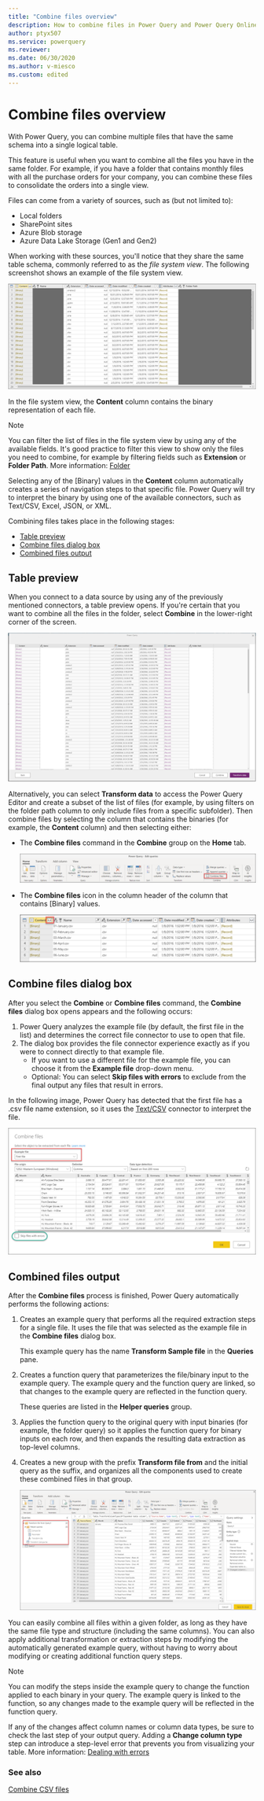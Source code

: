 ```yaml
---
title: "Combine files overview" 
description: How to combine files in Power Query and Power Query Online
author: ptyx507
ms.service: powerquery
ms.reviewer: 
ms.date: 06/30/2020
ms.author: v-miesco
ms.custom: edited
---
```


# Combine files overview

With Power Query, you can combine multiple files that have the same schema into a single logical table.

This feature is useful when you want to combine all the files you have in the same folder. For example, if you have a folder that contains monthly files with all the purchase orders for your company, you can combine these files to consolidate the orders into a single view.

Files can come from a variety of sources, such as (but not limited to):

* Local folders
* SharePoint sites
* Azure Blob storage
* Azure Data Lake Storage (Gen1 and Gen2)

When working with these sources, you'll notice that they share the same table schema, commonly referred to as the *file system view*. The following screenshot shows an example of the file system view.

![File system view](images/me-combine-files-overview-file-system-view.png "File system view")

In the file system view, the **Content** column contains the binary representation of each file.<!--Does it always? To judge by the following descriptions, it seems that this might not necessarily be the name of the column. -->

>[!NOTE]
> You can filter the list of files in the file system view by using any of the available fields. It's good practice to filter this view to show only the files you need to combine, for example by filtering fields such as **Extension** or **Folder Path**. More information: [Folder](connectors/folder.md)

Selecting any of the \[Binary\] values in the **Content** column automatically creates a series of navigation steps to that specific file. Power Query will try to interpret the binary by using one of the available connectors, such as Text/CSV, Excel, JSON, or XML.<!--Edits based on the connector names in the docset. You don't need "or other" when you say "such as."-->

Combining files takes place in the following stages:<!--Suggested, to echo the "stages" in get-data-experience.-->

* [Table preview](#table-preview)
* [Combine files dialog box](#combine-files-dialog-box)
* [Combined files output](#combined-files-output)<!--Suggest using "combined files" to differentiate the terms a bit.-->

## Table preview
<!--Suggested. Removed the "dialog box" descriptor simply because it isn't a named dialog box.-->
When you connect to a data source by using any of the previously mentioned connectors, a table preview opens. If you're certain that you want to combine all the files in the folder<!--Suggested, to emphasize the contrast between doing this now and waiting to clean up the file list that you describe next.-->, select **Combine** in the lower-right corner of the screen.

![Table preview with the Combine option](images/combinefiles1.png "Table preview with the Combine option")

Alternatively, you can select **Transform data** to access the Power Query Editor and create a subset of the list of files (for example, by using filters on the folder path column to only include files from a specific subfolder). Then combine files by selecting the column that contains<!--Suggested.--> the binaries (for example<!--Isn't this always going to be the **Content** column? If so, please delete "for example." If not, does it need to be explained that sometimes this isn't the **Content** column?-->, the **Content** column) and then selecting either:

* The **Combine files** command in the **Combine** group on the **Home** tab.

   ![Combine files command on the Home tab](images/me-combine-files-overview-combine-files-button-home.png "Combine files button on the Home tab")

* The **Combine files** icon in the column header of the column that contains \[Binary\] values.<!--Not necessarily the **Content** column?-->

   ![Combine files icon in the column header](images/me-combine-files-overview-combine-files-button-header.png "Combine files icon in the column header")

## Combine files dialog box

After you select the **Combine** or **Combine files** command, the **Combine files** dialog box opens appears and the following occurs:

1. Power Query analyzes the example file (by default, the first file in the list)<!--Suggested.--> and determines the correct file connector to use to open that file.<!--Deleted redundant text.-->
2. The dialog box provides the file connector experience exactly as if you were to connect directly to that example file.
   * If you want to use a different file for the example file, you can choose it from the **Example file** drop-down menu.
   * Optional: You can select **Skip files with errors** to exclude from the final output any files that result in errors.

In the following image, Power Query has detected that the first file has a .csv file name extension, so it uses the [Text/CSV](connectors/textcsv.md) connector to interpret the file.

![Combine files dialog box](images/me-combine-files-overview-combine-files-dialog.png "Combine files dialog box")

## Combined files output
<!--Suggested.-->
After the **Combine files** process is finished, Power Query automatically performs the following actions:

1. Creates an example<!--"Exemplar" isn't used elsewhere in the docset or the UI as far as I can see, and it's not listed as an adjective in the American Heritage dictionary (which please see).--> query that performs all the required extraction steps for a single file. It uses the file that was selected as the example file<!--To match UI. Or this could be "It uses the sample file that was selected in the **Example file** box..."--> in the **Combine files** dialog box.

   This example query has the name **Transform Sample file** in the **Queries** pane.

2. Creates a function query that parameterizes the file/binary input to the example query. The example query and the function query are linked, so that changes to the example query are reflected in the function query.

   These queries are listed in the **Helper queries** group.

3. Applies the function query to the original query with input binaries (for example, the folder query) so it applies the function query for binary inputs on each row, and then expands the resulting data extraction as top-level columns.

4. Creates a new group with the prefix **Transform file from** and the initial query as the suffix, and organizes all the components used to create these combined files in that group.

   ![Combined files output](images/me-combine-files-overview-combine-files-output.png "Combined files output")

You can easily combine all files within a given folder, as long as they have the same file type and structure (including the same columns). You can also apply additional transformation or extraction steps by modifying the automatically generated example query, without having to worry about modifying or creating additional function query steps.<!--Deleted so as not to say this three times in a row.-->

>[!NOTE]
>You can modify the steps inside the example query to change the function applied to each binary in your query. The example query is linked to the function, so any changes made to the example query will be reflected in the function query.
>
>If any of the changes affect column names or column data types, be sure to check the last step of your output query. Adding a **Change column type** step can introduce a step-level error that prevents you from visualizing your table.<!--Suggested, to put it a little more directly.--> More information: [Dealing with errors](dealing-with-errors.md)

### See also

[Combine CSV files](combine-files-csv.md)
